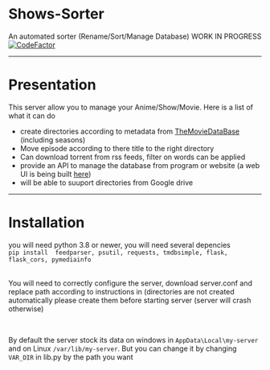 # Shows-Sorter
An automated sorter (Rename/Sort/Manage Database)
WORK IN PROGRESS
<a href="https://www.codefactor.io/repository/github/strange500/media-manager"><img src="https://www.codefactor.io/repository/github/strange500/media-manager/badge" alt="CodeFactor" /></a>
<hr>
<h1> Presentation </h1>
This server allow you to manage your Anime/Show/Movie. Here is a list of what it can do
<ul>
  <li>create directories according to metadata from <a href="https://www.themoviedb.org/">TheMovieDataBase</a> (including seasons)</li>
  <li>Move episode according to there title to the right directory</li>
  <li>Can download torrent from rss feeds, filter on words can be applied</li>
  <li>provide an API to manage the database from program or website (a web UI is being built <a href="https://github.com/Strange500/Shows-Sorter/tree/test">here</a>)</li>
  <li>will be able to suuport directories from Google drive</li>
</ul>
<hr>
<h1>Installation</h1>
you will need python 3.8 or newer, you will need several depencies<br>
<code>pip install  feedparser, psutil, requests, tmdbsimple, flask, flask_cors, pymediainfo
</code>
<br> <p> You will need to correctly configure the server, download server.conf and replace path according to instructions in (directories are not created automatically please create them before starting server (server will crash otherwise)</p> <br>
<p>By default the server stock its data on windows in <code>AppData\Local\my-server</code> and on Linux <code>/var/lib/my-server</code>. But you can change it by changing <code>VAR_DIR</code> in lib.py by the path you want
